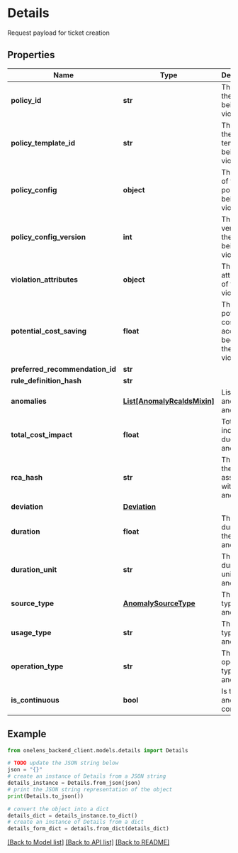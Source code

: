 # Details

Request payload for ticket creation

## Properties

Name | Type | Description | Notes
------------ | ------------- | ------------- | -------------
**policy_id** | **str** | The id of the policy being violated. | 
**policy_template_id** | **str** | The id of the policy template being violated. | 
**policy_config** | **object** | The config of the policy being violated. | 
**policy_config_version** | **int** | The config version of the policy being violated. | 
**violation_attributes** | **object** | The attributes of the violation. | 
**potential_cost_saving** | **float** | The potential cost accrued because of the violation. | 
**preferred_recommendation_id** | **str** |  | [optional] 
**rule_definition_hash** | **str** |  | [optional] 
**anomalies** | [**List[AnomalyRcaIdsMixin]**](AnomalyRcaIdsMixin.md) | List of anomaly ids and rca ids. | 
**total_cost_impact** | **float** | Total cost incurred due to the anomaly. | 
**rca_hash** | **str** | The hash of the RCA associated with the anomaly. | 
**deviation** | [**Deviation**](Deviation.md) |  | 
**duration** | **float** | The duration of the anomaly. | 
**duration_unit** | **str** | The duration unit of the anomaly. | 
**source_type** | [**AnomalySourceType**](AnomalySourceType.md) | The source type of the anomaly. | 
**usage_type** | **str** | The usage type of the anomaly. | 
**operation_type** | **str** | The operation type of the anomaly. | 
**is_continuous** | **bool** | Is the anomaly continuous. | 

## Example

```python
from onelens_backend_client.models.details import Details

# TODO update the JSON string below
json = "{}"
# create an instance of Details from a JSON string
details_instance = Details.from_json(json)
# print the JSON string representation of the object
print(Details.to_json())

# convert the object into a dict
details_dict = details_instance.to_dict()
# create an instance of Details from a dict
details_form_dict = details.from_dict(details_dict)
```
[[Back to Model list]](../README.md#documentation-for-models) [[Back to API list]](../README.md#documentation-for-api-endpoints) [[Back to README]](../README.md)


